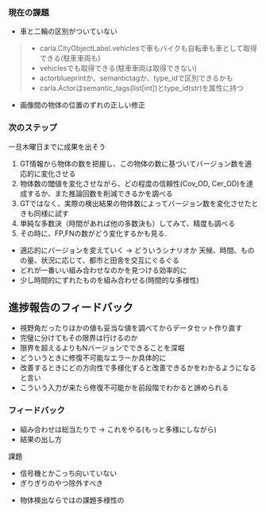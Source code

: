 ### 現在の課題
+ 車と二輪の区別がついていない
>    + carla.CityObjectLabel.vehiclesで車もバイクも自転車も車として取得できる(駐車車両も)
>    + vehiclesでも取得できる(駐車車両は取得できない)
>    + actorblueprintか、semantictagか、type_idで区別できるかも
>    + carla.Actorはsemantic_tags(list[int])とtype_id(str)を属性に持つ
+ 画像間の物体の位置のずれの正しい修正

### 次のステップ
一旦木曜日までに成果を出そう
1. GT情報から物体の数を把握し、この物体の数に基づいてバージョン数を適応的に変化させる
2. 物体数の閾値を変化させながら、どの程度の信頼性(Cov_OD, Cer_OD)を達成するか、また推論回数を削減できるかを調べる
3. GTではなく、実際の検出結果の物体数によってバージョン数を変化させたときも同様に試す
4. 単純な多数決（時間があれば他の多数決も）してみて、精度も調べる
5. その時に、FP,FNの数がどう変化するかも見る.


+ 適応的にバージョンを変えていく -> どういうシナリオか
天候、時間、ものの量、状況に応じて、都市と田舎を交互にぐるぐる
+ どれが一番いい組み合わせなのかを見つける効率的に
+ 少し時間的にずれたものを組み合わせる(時間的な多様性)


## 進捗報告のフィードバック
+ 視野角だったりほかの値も妥当な値を調べてからデータセット作り直す
+ 完璧に分けてもその限界は行けるのか
+ 限界を超えるよりもNバージョンでできることを深堀
+ どういうときに修復不可能なエラーか具体的に
+ 改善するときにどの方向性で多様化すると改善できるかをわかるようになると言い
+ こういう入力が来たら修復不可能かを前段階でわかると諦められる

### フィードバック
+ 組み合わせは総当たりで -> これをやる(もっと多様にしながら)
+ 結果の出し方

課題
* 信号機とかこっち向いていない
* ぎりぎりのやつ除外すべき
+ 物体検出ならではの課題多様性の
